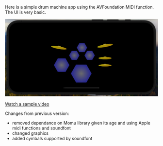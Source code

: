Here is a simple drum machine app using the AVFoundation MIDI function. The UI is very basic.

![Snapshot](drummachine-example.png)

[Watch a sample video](sample.mp4)

Changes from previous version:

* removed dependance on Momu library given its age and using Apple midi functions and soundfont
* changed graphics
* added cymbals supported by soundfont


